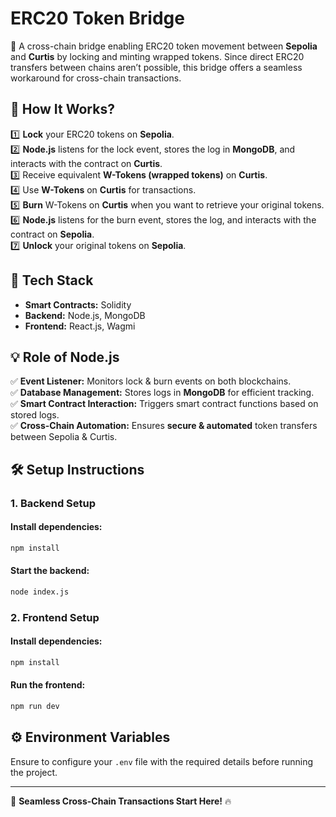 # ERC20 Token Bridge

🚀 A cross-chain bridge enabling ERC20 token movement between **Sepolia** and **Curtis** by locking and minting wrapped tokens. Since direct ERC20 transfers between chains aren’t possible, this bridge offers a seamless workaround for cross-chain transactions.

## 🔹 How It Works?

1️⃣ **Lock** your ERC20 tokens on **Sepolia**.\
2️⃣ **Node.js** listens for the lock event, stores the log in **MongoDB**, and interacts with the contract on **Curtis**.\
3️⃣ Receive equivalent **W-Tokens (wrapped tokens)** on **Curtis**.\
4️⃣ Use **W-Tokens** on **Curtis** for transactions.\
5️⃣ **Burn** W-Tokens on **Curtis** when you want to retrieve your original tokens.\
6️⃣ **Node.js** listens for the burn event, stores the log, and interacts with the contract on **Sepolia**.\
7️⃣ **Unlock** your original tokens on **Sepolia**.

## 🔹 Tech Stack

- **Smart Contracts:** Solidity
- **Backend:** Node.js, MongoDB
- **Frontend:** React.js, Wagmi

## 💡 Role of Node.js

✅ **Event Listener:** Monitors lock & burn events on both blockchains.\
✅ **Database Management:** Stores logs in **MongoDB** for efficient tracking.\
✅ **Smart Contract Interaction:** Triggers smart contract functions based on stored logs.\
✅ **Cross-Chain Automation:** Ensures **secure & automated** token transfers between Sepolia & Curtis.

## 🛠 Setup Instructions

### 1. Backend Setup

#### Install dependencies:

```sh
npm install
```

#### Start the backend:

```sh
node index.js 
```

### 2. Frontend Setup

#### Install dependencies:

```sh
npm install
```

#### Run the frontend:

```sh
npm run dev
```

## ⚙️ Environment Variables

Ensure to configure your `.env` file with the required details before running the project.

---

🚀 **Seamless Cross-Chain Transactions Start Here!** 🔥

